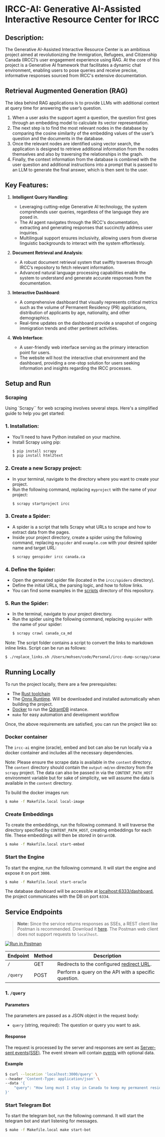 # IRCC-AI: Generative AI-Assisted Interactive Resource Center for IRCC

## Description:

The Generative AI-Assisted Interactive Resource Center is an ambitious project aimed at revolutionizing the Immigration, Refugees, and Citizenship Canada (IRCC)’s user engagement experience using RAG. At the core of this project is a Generative AI framework that facilitates a dynamic chat environment, enabling users to pose queries and receive precise, informative responses sourced from IRCC's extensive documentation.

## Retrieval Augmented Generation (RAG)
The idea behind RAG applications is to provide LLMs with additional context at query time for answering the user’s question.

1. When a user asks the support agent a question, the question first goes through an embedding model to calculate its vector representation.
2. The next step is to find the most relevant nodes in the database by comparing the cosine similarity of the embedding values of the user’s question and the documents in the database.
3. Once the relevant nodes are identified using vector search, the application is designed to retrieve additional information from the nodes themselves and also by traversing the relationships in the graph.
4. Finally, the context information from the database is combined with the user question and additional instructions into a prompt that is passed to an LLM to generate the final answer, which is then sent to the user.

## Key Features:

1. **Intelligent Query Handling**:
   - Leveraging cutting-edge Generative AI technology, the system comprehends user queries, regardless of the language they are posed in.
   - The AI agent navigates through the IRCC's documentation, extracting and generating responses that succinctly address user inquiries.
   - Multilingual support ensures inclusivity, allowing users from diverse linguistic backgrounds to interact with the system effortlessly.

2. **Document Retrieval and Analysis**:
   - A robust document retrieval system that swiftly traverses through IRCC’s repository to fetch relevant information.
   - Advanced natural language processing capabilities enable the system to understand and generate accurate responses from the documentation.

3. **Interactive Dashboard**:
   - A comprehensive dashboard that visually represents critical metrics such as the volume of Permanent Residency (PR) applications, distribution of applicants by age, nationality, and other demographics.
   - Real-time updates on the dashboard provide a snapshot of ongoing immigration trends and other pertinent activities.

4. **Web Interface**:
   - A user-friendly web interface serving as the primary interaction point for users.
   - The website will host the interactive chat environment and the dashboard, providing a one-stop solution for users seeking information and insights regarding the IRCC processes.

## Setup and Run

### Scraping

Using `Scrapy`` for web scraping involves several steps. Here's a simplified guide to help you get started:

### 1. **Installation**:
   - You'll need to have Python installed on your machine.
   - Install Scrapy using pip:
     ```bash
     $ pip install scrapy
     $ pip install html2text
     ```

### 2. **Create a new Scrapy project**:
   - In your terminal, navigate to the directory where you want to create your project.
   - Run the following command, replacing `myproject` with the name of your project:
     ```bash
     $ scrapy startproject ircc
     ```

### 3. **Create a Spider**:
   - A spider is a script that tells Scrapy what URLs to scrape and how to extract data from the pages.
   - Inside your project directory, create a spider using the following command, replacing `myspider` and `example.com` with your desired spider name and target URL:
     ```bash
     $ scrapy genspider ircc canada.ca
     ```

### 4. **Define the Spider**:
   - Open the generated spider file (located in the `ircc/spiders` directory).
   - Define the initial URLs, the parsing logic, and how to follow links.
   - You can find some examples in the [scripts](/scripts/scrapy/spiders) directory of this repository.

### 5. **Run the Spider**:
   - In the terminal, navigate to your project directory.
   - Run the spider using the following command, replacing `myspider` with the name of your spider:
     ```bash
     $ scrapy crawl canada_ca_md
     ```
Note: The script folder contains a script to convert the links to markdown inline links. Script can be run as follows:

```bash
$ ./replace_links.sh /Users/mohsen/code/Personal/ircc-dump-scrapy/canadascraper/output-md
```

## Running Locally

To run the project locally, there are a few prerequisites:

- The [Rust toolchain](https://www.rust-lang.org/learn/get-started)
- The [Onnx Runtime](https://onnxruntime.ai/docs/install/). Will be downloaded and installed automatically when building the project.
- [Docker](https://docs.docker.com/engine/install/) to run the [QdrantDB](https://qdrant.tech/) instance.
- `make` for easy automation and development workflow

Once, the above requirements are satisfied, you can run the project like so:

### Docker container

The `ircc-ai` engine (oracle), embed and bot can also be run locally via a docker container and
includes all the necessary dependencies.

Note: Please ensure the scrape data is available in the `content` directory. The `content` directory should contain the `output-md/en` directory from the `scrapy` project.
The data can also be passed in via the `CONTENT_PATH_HOST` environment variable but for sake of simplicity, we will assume the data is available in the `content` directory.

To build the docker images run:

```bash
$ make -f Makefile.local local-image
```

### Create Embeddings

To create the embeddings, run the following command.  It will traverse the directory specified by `CONTENT_PATH_HOST`, creating embeddings for each file. These embeddings will then be stored in `QdrantDB`.

```bash
$ make -f Makefile.local start-embed
```

### Start the Engine
To start the engine, run the following command.  It will start the engine and expose it on port `3000`.

```bash
$ make -f Makefile.local start-oracle
``````


The database dashboard will be accessible at [localhost:6333/dashboard](http://localhost:6333/dashboard), the project communicates with the DB on port `6334`.


## Service Endpoints

> **Note:**
> Since the service returns responses as SSEs, a REST client like Postman is recommended. Download it [here](https://www.postman.com/downloads/). The Postman web client does not support requests to `localhost`.

[![Run in Postman](https://run.pstmn.io/button.svg)](https://app.getpostman.com/run-collection/18073744-276b793e-f5ec-418f-ba0a-9dff94af543e?action=collection%2Ffork&source=rip_markdown&collection-url=entityId%3D18073744-276b793e-f5ec-418f-ba0a-9dff94af543e%26entityType%3Dcollection%26workspaceId%3D8d8a1363-ad0a-45ad-b036-ef6a37e44ef8)

| Endpoint             | Method | Description                                   |
|----------------------|--------|-----------------------------------------------|
| `/`                  | GET    | Redirects to the configured [redirect URL](https://github.com/EtaCassiopeia/ircc-ai).          |
| `/query`             | POST   | Perform a query on the API with a specific question. |


### 1. `/query`

#### Parameters

The parameters are passed as a JSON object in the request body:

- `query` (string, required): The question or query you want to ask.

#### Response

The request is processed by the server and responses are sent as [Server-sent events(SSE)](https://developer.mozilla.org/en-US/docs/Web/API/Server-sent_events). The event stream will contain [events](https://github.com/EtaCassiopeia/ircc-ai/blob/af60f851b9fc9362ba43c01f88b6f5e6770b1f2a/src/routes/events.rs#L14) with optional data.

#### Example

```bash
$ curl --location 'localhost:3000/query' \
--header 'Content-Type: application/json' \
--data '{
    "query": "How long must I stay in Canada to keep my permanent resident status?"
}'
```

### Start Telegram Bot

To start the telegram bot, run the following command.  It will start the telegram bot and start listening for messages.

```bash
$ make -f Makefile.local make start-bot
```
